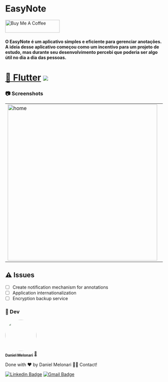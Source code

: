 # EasyNote

<a href="https://www.buymeacoffee.com/danielmelonari" target="_blank"><img src="https://cdn.buymeacoffee.com/buttons/default-orange.png" alt="Buy Me A Coffee" height="41" width="174"></a>

#### O EasyNote é um aplicativo simples e eficiente para gerenciar anotações.<br> A ideia desse aplicativo começou como um incentivo para um projeto de estudo, mas durante seu desenvolvimento percebi que poderia ser algo útil no dia a dia das pessoas.

<h1 align="">
    <a href="https://flutter.dev/">🔗 Flutter</a>
<img src="https://img.shields.io/badge/Flutter-Version3.7.0-blue"/>
</h1>

### :camera:  Screenshots

<table>
  <tr>
    <td>
        <img align="left" width="478" alt="home" src="https://user-images.githubusercontent.com/48370450/225049951-6ee15f2e-7cb1-4791-82b7-3cf71475dd21.png" height="500px" width="250px">
    </td>
    <td>
        <img align="left" width="476" alt="configuracao" src="https://user-images.githubusercontent.com/48370450/225050048-c5876e13-7e76-462d-9a73-dea4d5dec509.png" height="500px" width="250px">
    </td>
    <td>
        <img align="left" width="477" alt="anotacao" src="https://user-images.githubusercontent.com/48370450/225050063-575adadb-422c-4adc-9135-c7a7f4462898.png" height="500px" width="250px">
  </tr>
</table>

## :warning:  Issues
- [ ] Create notification mechanism for annotations
- [ ] Application internationalization
- [ ] Encryption backup service

### :man:  Dev
<a href="https://www.linkedin.com/in/daniel-melonari-5413a7197/" target="_blank">
 <img style="border-radius: 50%;" src="https://avatars.githubusercontent.com/u/48370450?v=4" width="100px;" height="100px" alt=""/>
 <br />
 <sub><b>Daniel Melonari</b></sub></a> <a href="https://www.linkedin.com/in/daniel-melonari-5413a7197/" title="Linkedin" target="_blank">🚀</a>


Done with ❤️ by Daniel Melonari 👋🏽 Contact!

[![Linkedin Badge](https://img.shields.io/badge/-Daniel-blue?style=flat-square&logo=Linkedin&logoColor=white&link=https://www.linkedin.com/in/daniel-melonari-5413a7197/)](https://www.linkedin.com/in/daniel-melonari-5413a7197/) 
[![Gmail Badge](https://img.shields.io/badge/-danielmelonari@gmail.com-c14438?style=flat-square&logo=Gmail&logoColor=white&link=mailto:danielmelonari@gmail.com)](mailto:danielmelonari@gmail.com)
